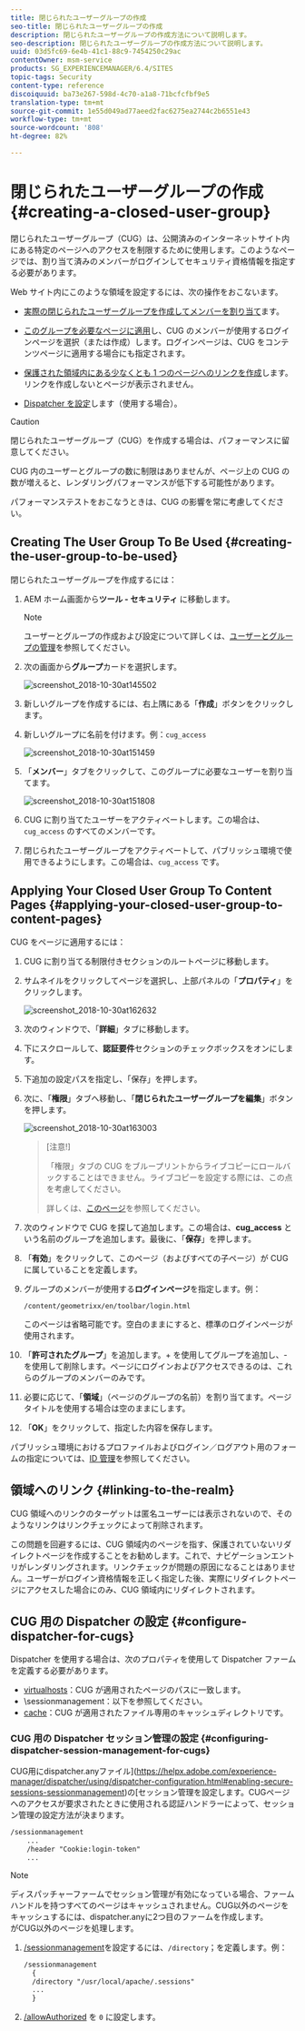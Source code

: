 ```yaml
---
title: 閉じられたユーザーグループの作成
seo-title: 閉じられたユーザーグループの作成
description: 閉じられたユーザーグループの作成方法について説明します。
seo-description: 閉じられたユーザーグループの作成方法について説明します。
uuid: 03d5fc69-6e4b-41c1-88c9-7454250c29ac
contentOwner: msm-service
products: SG_EXPERIENCEMANAGER/6.4/SITES
topic-tags: Security
content-type: reference
discoiquuid: ba73e267-598d-4c70-a1a8-71bcfcfbf9e5
translation-type: tm+mt
source-git-commit: 1e55d049ad77aeed2fac6275ea2744c2b6551e43
workflow-type: tm+mt
source-wordcount: '808'
ht-degree: 82%

---
```



# 閉じられたユーザーグループの作成{#creating-a-closed-user-group}

閉じられたユーザーグループ（CUG）は、公開済みのインターネットサイト内にある特定のページへのアクセスを制限するために使用します。このようなページでは、割り当て済みのメンバーがログインしてセキュリティ資格情報を指定する必要があります。

Web サイト内にこのような領域を設定するには、次の操作をおこないます。

* [実際の閉じられたユーザーグループを作成してメンバーを割り当て](#creating-the-user-group-to-be-used)ます。

* [このグループを必要なページに適用](#applying-your-closed-user-group-to-content-pages)し、CUG のメンバーが使用するログインページを選択（または作成）します。ログインページは、CUG をコンテンツページに適用する場合にも指定されます。

* [保護された領域内にある少なくとも 1 つのページへのリンクを作成](#linking-to-the-realm)します。リンクを作成しないとページが表示されません。
* [Dispatcher を設定](#configure-dispatcher-for-cugs)します（使用する場合）。

>[!CAUTION]
>
>閉じられたユーザーグループ（CUG）を作成する場合は、パフォーマンスに留意してください。
>
>CUG 内のユーザーとグループの数に制限はありませんが、ページ上の CUG の数が増えると、レンダリングパフォーマンスが低下する可能性があります。
>
>パフォーマンステストをおこなうときは、CUG の影響を常に考慮してください。

## Creating The User Group To Be Used {#creating-the-user-group-to-be-used}

閉じられたユーザーグループを作成するには：

1. AEM ホーム画面から&#x200B;**ツール - セキュリティ** に移動します。

   >[!NOTE]
   >
   >ユーザーとグループの作成および設定について詳しくは、[ユーザーとグループの管理](/help/sites-administering/security.md#managing-users-and-groups)を参照してください。

1. 次の画面から&#x200B;**グループ**&#x200B;カードを選択します。

   ![screenshot_2018-10-30at145502](assets/screenshot_2018-10-30at145502.png)

1. 新しいグループを作成するには、右上隅にある「**作成**」ボタンをクリックします。
1. 新しいグループに名前を付けます。例：`cug_access`

   ![screenshot_2018-10-30at151459](assets/screenshot_2018-10-30at151459.png)

1. 「**メンバー**」タブをクリックして、このグループに必要なユーザーを割り当てます。

   ![screenshot_2018-10-30at151808](assets/screenshot_2018-10-30at151808.png)

1. CUG に割り当てたユーザーをアクティベートします。この場合は、`cug_access` のすべてのメンバーです。
1. 閉じられたユーザーグループをアクティベートして、パブリッシュ環境で使用できるようにします。この場合は、`cug_access` です。

## Applying Your Closed User Group To Content Pages {#applying-your-closed-user-group-to-content-pages}

CUG をページに適用するには：

1. CUG に割り当てる制限付きセクションのルートページに移動します。
1. サムネイルをクリックしてページを選択し、上部パネルの「**プロパティ**」をクリックします。

   ![screenshot_2018-10-30at162632](assets/screenshot_2018-10-30at162632.png)

1. 次のウィンドウで、「**詳細**」タブに移動します。
1. 下にスクロールして、**認証要件**&#x200B;セクションのチェックボックスをオンにします。

1. 下追加の設定パスを指定し、「保存」を押します。
1. 次に、「**権限**」タブへ移動し、「**閉じられたユーザーグループを編集**」ボタンを押します。

   ![screenshot_2018-10-30at163003](assets/screenshot_2018-10-30at163003.png)

   >[注意!]
   >
   > 「権限」タブの CUG をブループリントからライブコピーにロールバックすることはできません。ライブコピーを設定する際には、この点を考慮してください。
   >
   > 詳しくは、[このページ](closed-user-groups.md#aem-livecopy)を参照してください。

1. 次のウィンドウで CUG を探して追加します。この場合は、**cug_access** という名前のグループを追加します。最後に、「**保存**」を押します。
1. 「**有効**」をクリックして、このページ（およびすべての子ページ）が CUG に属していることを定義します。
1. グループのメンバーが使用する&#x200B;**ログインページ**&#x200B;を指定します。例：

   `/content/geometrixx/en/toolbar/login.html`

   このページは省略可能です。空白のままにすると、標準のログインページが使用されます。

1. 「**許可されたグループ**」を追加します。+ を使用してグループを追加し、- を使用して削除します。ページにログインおよびアクセスできるのは、これらのグループのメンバーのみです。
1. 必要に応じて、「**領域**」（ページのグループの名前）を割り当てます。ページタイトルを使用する場合は空のままにします。
1. 「**OK**」をクリックして、指定した内容を保存します。

パブリッシュ環境におけるプロファイルおよびログイン／ログアウト用のフォームの指定については、[ID 管理](/help/sites-administering/identity-management.md)を参照してください。

## 領域へのリンク  {#linking-to-the-realm}

CUG 領域へのリンクのターゲットは匿名ユーザーには表示されないので、そのようなリンクはリンクチェックによって削除されます。

この問題を回避するには、CUG 領域内のページを指す、保護されていないリダイレクトページを作成することをお勧めします。これで、ナビゲーションエントリがレンダリングされます。リンクチェックが問題の原因になることはありません。ユーザーがログイン資格情報を正しく指定した後、実際にリダイレクトページにアクセスした場合にのみ、CUG 領域内にリダイレクトされます。

## CUG 用の Dispatcher の設定  {#configure-dispatcher-for-cugs}

Dispatcher を使用する場合は、次のプロパティを使用して Dispatcher ファームを定義する必要があります。

* [virtualhosts](https://helpx.adobe.com/experience-manager/dispatcher/using/dispatcher-configuration.html#identifying-virtual-hosts-virtualhosts)：CUG が適用されたページのパスに一致します。
* \sessionmanagement：以下を参照してください。
* [cache](https://helpx.adobe.com/experience-manager/dispatcher/using/dispatcher-configuration.html#configuring-the-dispatcher-cache-cache)：CUG が適用されたファイル専用のキャッシュディレクトリです。

### CUG 用の Dispatcher セッション管理の設定  {#configuring-dispatcher-session-management-for-cugs}

CUG用にdispatcher.anyファイル](https://helpx.adobe.com/experience-manager/dispatcher/using/dispatcher-configuration.html#enabling-secure-sessions-sessionmanagement)の[セッション管理を設定します。CUGページへのアクセスが要求されたときに使用される認証ハンドラーによって、セッション管理の設定方法が決まります。

```xml
/sessionmanagement
    ...
    /header "Cookie:login-token" 
    ...
```

>[!NOTE]
>
>ディスパッチャーファームでセッション管理が有効になっている場合、ファームハンドルを持つすべてのページはキャッシュされません。CUG以外のページをキャッシュするには、dispatcher.anyに2つ目のファームを作成します。\
>がCUG以外のページを処理します。

1. [/sessionmanagement](https://helpx.adobe.com/experience-manager/dispatcher/using/dispatcher-configuration.html#enabling-secure-sessions-sessionmanagement)を設定するには、`/directory`；を定義します。例：

   ```xml
   /sessionmanagement
     {
     /directory "/usr/local/apache/.sessions"
     ...
     }
   ```

1. [/allowAuthorized](https://helpx.adobe.com/experience-manager/dispatcher/using/dispatcher-configuration.html#caching-when-authentication-is-used) を `0` に設定します。

